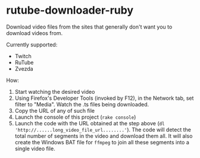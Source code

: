 # rutube-downloader-ruby

Download video files from the sites that generally don't want you to download videos from.

Currently supported:
  * Twitch
  * RuTube
  * Zvezda
  
How:
1) Start watching the desired video
2) Using Firefox's Developer Tools (invoked by F12), in the Network tab, set filter to "Media". Watch the .ts files being downloaded.
3) Copy the URL of any of such file
4) Launch the console of this project (`rake console`)
5) Launch the code with the URL obtained at the step above (`dl 'http://......long_video_file_url........'`). The code will detect the total number of segments in the video and download them all. It will also create the Windows BAT file for `ffmpeg` to join all these segments into a single video file.
